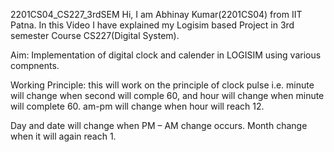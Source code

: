 2201CS04_CS227_3rdSEM
Hi, I am Abhinay Kumar(2201CS04) from IIT Patna. In this Video I have explained my Logisim based Project in 3rd semester Course CS227(Digital System).

Aim: Implementation of digital clock and calender in LOGISIM using various compnents.

Working Principle: this will work on the principle of clock pulse i.e. minute will change when second will comple 60, and hour will change when minute will complete 60. am-pm will change when hour will reach 12.

Day and date will change when PM – AM change occurs. Month change when it will again reach 1.
